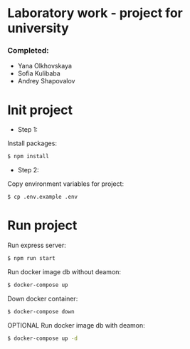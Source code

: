 # Laboratory work - project for university 

### Completed:

* Yana Olkhovskaya
* Sofia Kulibaba
* Andrey Shapovalov

# Init project 

* Step 1:

Install packages:

```bash
$ npm install
```

* Step 2:

Copy environment variables for project:

```bash
$ cp .env.example .env
```

# Run project

Run express server:

```bash
$ npm run start
```

Run docker image db without deamon:

```bash
$ docker-compose up
```
Down docker container: 

```bash
$ docker-compose down
```

OPTIONAL
Run docker image db with deamon:

```bash
$ docker-compose up -d
```